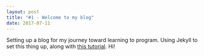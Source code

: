 ```yaml
---
layout: post
title: "#1 - Welcome to my blog"
date: 2017-07-11
---
```


Setting up a blog for my journey toward learning to program. Using Jekyll to set this thing up, along with [this tutorial](http://jmcglone.com/guides/github-pages/). Hi!
